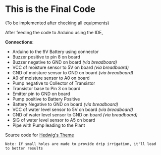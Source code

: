 # This is the Final Code

(To be implemented after checking all equipments)

After feeding the code to Arduino using the IDE, 

**Connections:**
- Arduino to the 9V Battery using connector
- Buzzer positive to pin 8 on board 
- Buzzer negative to GND on board _(via breadboard)_
- VCC of moisture sensor to 5V on board _(via breadboard)_
- GND of moisture sensor to GND on board _(via breadboard)_
- A0 of moisture sensor to A0 on board 
- Pump negative to Collector of Transistor
- Transistor base to Pin 3 on board
- Emitter pin to GND on board
- Pump positive to Battery Positive
- Battery Negative to GND on board _(via breadboard)_
- VCC of water level sensor to 5V on board _(via breadboard)_
- GND of water level sensor to GND on board _(via breadboard)_
- SIG of water level sensor to A5 on board
- Pipe with Pump leading to the Plant


Source code for [Hedwig's Theme](https://github.com/robsoncouto/arduino-songs/blob/master/harrypotter/harrypotter.ino)

```Note: If small holes are made to provide drip irrigation, it'll lead to better results```

